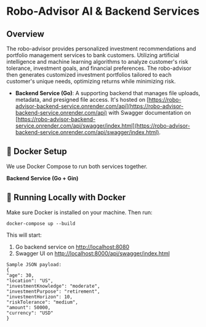 # Robo-Advisor AI & Backend Services

## Overview

The robo-advisor provides personalized investment recommendations and portfolio management services to bank customers. Utilizing artificial intelligence and machine learning algorithms to analyze customer's risk tolerance, investment goals, and financial preferences. The robo-advisor then generates customized investment portfolios tailored to each customer's unique needs, optimizing returns while minimizing risk.

- **Backend Service (Go)**: A supporting backend that manages file uploads, metadata, and presigned file access. It's hosted on [https://robo-advisor-backend-service.onrender.com/api](https://robo-advisor-backend-service.onrender.com/api) with Swagger documentation on [https://robo-advisor-backend-service.onrender.com/api/swagger/index.html](https://robo-advisor-backend-service.onrender.com/api/swagger/index.html).

## 🐳 Docker Setup

We use Docker Compose to run both services together.

**Backend Service (Go + Gin)**

## 🚀 Running Locally with Docker

Make sure Docker is installed on your machine. Then run:

```
docker-compose up --build
```

This will start:

1. Go backend service on [http://localhost:8080](http://localhost:8080)
2. Swagger UI on [http://localhost:8000/api/swagger/index.html](http://localhost:5000/api/swagger/index.html)

```
Sample JSON payload:
{
"age": 30,
"location": "US",
"investmentKnowledge": "moderate",
"investmentPurpose": "retirement",
"investmentHorizon": 10,
"riskTolerance": "medium",
"amount": 50000,
"currency": "USD"
}
```
